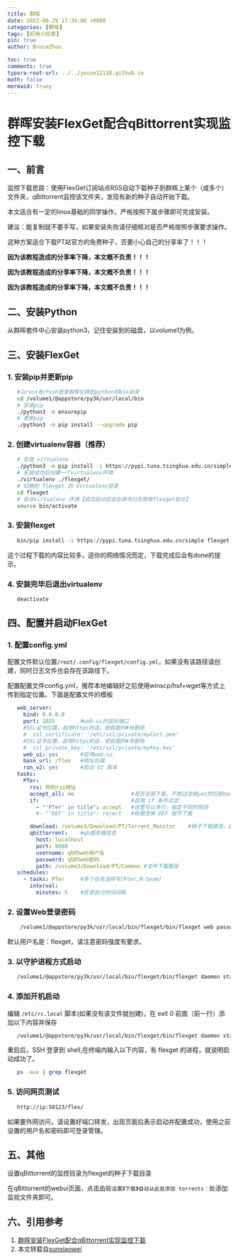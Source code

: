 ```yaml
---
title: 群晖
date: 2022-08-29 17:34:00 +0800
categories: [群晖]
tags: [好用小玩意]
pin: true
author: BruceZhou

toc: true
comments: true
typora-root-url: ../../youze12138.github.io
math: false
mermaid: truey
---
```


# 群晖安装FlexGet配合qBittorrent实现监控下载

## 一、前言

监控下载思路：使用FlexGet订阅站点RSS自动下载种子到群辉上某个（或多个）文件夹，qBittorrent监控该文件夹，发现有新的种子自动开始下载。

本文适合有一定的linux基础的同学操作，严格按照下属步骤即可完成安装。

建议：能复制就不要手写，如果安装失败请仔细核对是否严格按照步骤要求操作。

这种方案适合下载PT站官方的免费种子，否要小心自己的分享率了！！！

**因为该教程造成的分享率下降，本文概不负责！！！**

**因为该教程造成的分享率下降，本文概不负责！！！**

**因为该教程造成的分享率下降，本文概不负责！！！**

## 二、安装Python

从群晖套件中心安装python3，记住安装到的磁盘，以volume1为例。

## 三、安装FlexGet

### 1. 安装pip并更新pip

```bash
   #以root账户ssh登录群辉切换到python的bin目录
   cd /volume1/@appstore/py3k/usr/local/bin
   # 安装pip
   ./python3 -m ensurepip
   # 更新pip
   ./python3 -m pip install --upgrade pip
```

### 2. 创建virtualenv容器（推荐）

```bash
   # 安装 virtualenv
   ./python3 -m pip install -i https://pypi.tuna.tsinghua.edu.cn/simple virtualenv
   # 安装成功后创建一个virtualenv环境
   ./virtualenv ./flexget/
   # 切换到 flexget 的 Virtualenv目录
   cd flexget
   # 启动virtualenv 环境【成功启动后会在命令行左侧有flexget标示】
   source bin/activate
```

### 3. 安装flexget

```bash
   bin/pip install -i https://pypi.tuna.tsinghua.edu.cn/simple flexget
```

这个过程下载的内容比较多，适你的网络情况而定，下载完成后会有done的提示。

### 4. 安装完毕后退出virtualenv

```bash
   deactivate 
```

## 四、配置并启动FlexGet

### 1. 配置config.yml

​         配置文件默认位置`/root/.config/flexget/config.yml`，如果没有该路径请创建，同时日志文件也会存在该路径下。

​        配置配置文件config.yml，推荐本地编辑好之后使用winscp/hsf+wget等方式上传到指定位置。下面是配置文件的模板

```yml
   web_server:
     bind: 0.0.0.0
     port: 1025        #web-ui的监听端口
     #SSL证书位置，启用https的话，把前面的#号删除
     #  ssl_certificate: '/etc/ssl/private/myCert.pem' 
     #SSL证书位置，启用https的话，把前面的#号删除
     #  ssl_private_key: '/etc/ssl/private/myKey.key' 
     web_ui: yes       #启用web-ui
     base_url: /flex   #网址后缀
     run_v2: yes       #启动 V2 版本
   tasks:
     PTer:
       rss: 你的rss地址
       accept_all: no                  #是否全部下载，不想过滤就yes然后把downlod之前的全删了
       if:                             #启用 if 条件过滤
         - "'PTer' in title": accept   #这里可以多行，指定不同的规则
         #- "'DEF' in title": reject   #标题含有 DEF 就不下载

       download: /volume3/Download/PT/Torrent_Monitor    #种子下载路径，即qb监视路径
       qbittorrent:    #qb服务器信息
         host: localhost
         port: 8080
         username: qb的web用户名
         password: qb的web密码
         path: /volume3/Download/PT/Common #文件下载路径
   schedules:
     - tasks: PTer     #多个任务这样写[Pter,M-team]
       interval:
         minutes: 5    #任务执行时间间隔
```

### 2. 设置Web登录密码

```bash
    /volume1/@appstore/py3k/usr/local/bin/flexget/bin/flexget web passwd 你的密码
```

默认用户名是：flexget，请注意密码强度有要求。

### 3. 以守护进程方式启动

```bash
   /volume1/@appstore/py3k/usr/local/bin/flexget/bin/flexget daemon start -d
```

### 4. 添加开机启动

编辑 `/etc/rc.local` 脚本(如果没有该文件就创建)，在 exit 0 前面（前一行）添加以下内容并保存

```bash
   /volume1/@appstore/py3k/usr/local/bin/flexget/bin/flexget daemon start -d
```

重启后，SSH 登录到 shell,在终端内输入以下内容，有 flexget 的进程，就说明启动成功了。

```bash
   ps -aux | grep flexget
```

### 5. 访问网页测试

```html
   http://ip:50123/flex/
```

如果要外网访问，请设置好端口转发，出现页面后表示启动并配置成功，使用之前设置的用户名和密码即可登录管理。

## 五、其他

设置qBittorrent的监控目录为flexget的种子下载目录

在qBittorrent的webui页面，点击齿轮`设置`》`下载`》`自动从此处添加 torrents：`处添加监视文件夹即可。

## 六、引用参考

1. [群晖安装FlexGet配合qBittorrent实现监控下载](https://www.cnblogs.com/xingyuyy/p/11308180.html)
2. 本文转载自[sunxiaowei](https://blog.sunxiaowei.net/)

